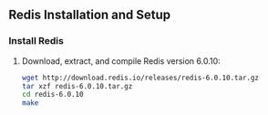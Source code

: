 ## Redis Installation and Setup

### Install Redis
1. Download, extract, and compile Redis version 6.0.10:
   ```sh
   wget http://download.redis.io/releases/redis-6.0.10.tar.gz
   tar xzf redis-6.0.10.tar.gz
   cd redis-6.0.10
   make
